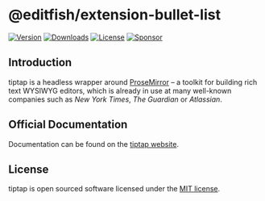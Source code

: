 # @editfish/extension-bullet-list
[![Version](https://img.shields.io/npm/v/@editfish/extension-bullet-list.svg?label=version)](https://www.npmjs.com/package/@editfish/extension-bullet-list)
[![Downloads](https://img.shields.io/npm/dm/@editfish/extension-bullet-list.svg)](https://npmcharts.com/compare/tiptap?minimal=true)
[![License](https://img.shields.io/npm/l/@editfish/extension-bullet-list.svg)](https://www.npmjs.com/package/@editfish/extension-bullet-list)
[![Sponsor](https://img.shields.io/static/v1?label=Sponsor&message=%E2%9D%A4&logo=GitHub)](https://github.com/sponsors/ueberdosis)

## Introduction
tiptap is a headless wrapper around [ProseMirror](https://ProseMirror.net) – a toolkit for building rich text WYSIWYG editors, which is already in use at many well-known companies such as *New York Times*, *The Guardian* or *Atlassian*.

## Official Documentation
Documentation can be found on the [tiptap website](https://tiptap.dev).

## License
tiptap is open sourced software licensed under the [MIT license](https://github.com/ueberdosis/tiptap/blob/main/LICENSE.md).
